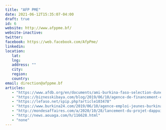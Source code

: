 ```yaml
---
title: "AFP PME"
date: 2021-06-12T15:35:07-04:00
draft: true
id: 6
website: http://www.afppme.bf/
website-inactive: 
twitter: 
facebook: https://web.facebook.com/AfpPme/
linkedin: 
location: 
   lat: 
   lng: 
   address: ""
   city: 
   region: 
   country: 
email: direction@afppme.bf
articles:
   - "https://www.afdb.org/en/documents/ami-burkina-faso-selection-dune-firme-pour-une-assistance-technique-en-vue-de-la-consolidation-du-dispositif-dincubation-et-de-la-formation-des-formateurs-de-lagence-de-financement-et-de-promotion-des-petites-et-moyennes-entreprises-afp-pme"
   - "https://biznesskibaya.com/blog/2019/06/10/agence-de-financement-et-de-promotion-des-petites-et-moyennes-entreprises-afp-pme-financer-soutenir-et-valoriser-le-savoir-faire-local/"
   - "https://lefaso.net/spip.php?article103478"
   - "https://www.burkina24.com/2019/06/10/agence-emploi-jeunes-burkina-de-financement-des-pme-306-jeunes-outilles-sur-le-concept-entreprendre-a-partir-de-zero-franc/"
   - "http://mondesaffaires.com/a/2020/10/28/lancement-du-projet-dappui-a-lentrepreneuriat-de-la-diaspora-du-burkina-faso-paed-bf-www-diasporaburkina-bf/"
   - "http://news.aouaga.com/h/116628.html"
   - "none"
---
```



